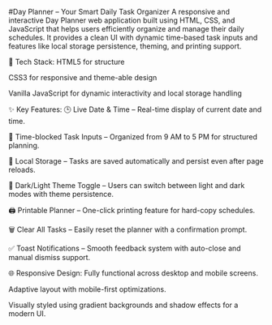 #Day Planner – Your Smart Daily Task Organizer
A responsive and interactive Day Planner web application built using HTML, CSS, and JavaScript that helps users efficiently organize and manage their daily schedules. It provides a clean UI with dynamic time-based task inputs and features like local storage persistence, theming, and printing support.

🔧 Tech Stack:
HTML5 for structure

CSS3 for responsive and theme-able design

Vanilla JavaScript for dynamic interactivity and local storage handling

✨ Key Features:
🕒 Live Date & Time – Real-time display of current date and time.

📝 Time-blocked Task Inputs – Organized from 9 AM to 5 PM for structured planning.

💾 Local Storage – Tasks are saved automatically and persist even after page reloads.

🎨 Dark/Light Theme Toggle – Users can switch between light and dark modes with theme persistence.

🖨️ Printable Planner – One-click printing feature for hard-copy schedules.

🗑️ Clear All Tasks – Easily reset the planner with a confirmation prompt.

✅ Toast Notifications – Smooth feedback system with auto-close and manual dismiss support.

🌐 Responsive Design:
Fully functional across desktop and mobile screens.

Adaptive layout with mobile-first optimizations.

Visually styled using gradient backgrounds and shadow effects for a modern UI.
